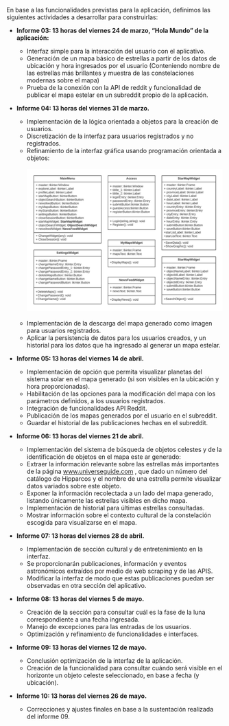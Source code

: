 En base a las funcionalidades previstas para la aplicación, definimos las siguientes actividades a desarrollar para construirlas:

- **Informe 03: 13 horas del viernes 24 de marzo, “Hola Mundo” de la aplicación:**
    + Interfaz simple para la interacción del usuario con el aplicativo.
    + Generación de un  mapa básico de estrellas a partir de los datos de ubicación y hora ingresados por el usuario (Conteniendo nombre de las estrellas más brillantes y muestra de las constelaciones modernas sobre el mapa)
    + Prueba de la conexión con la API de reddit y funcionalidad de publicar el mapa estelar en un subreddit propio de la aplicación.


- **Informe 04: 13 horas del viernes 31 de marzo.**
    + Implementación de la lógica orientada a objetos para la creación de usuarios.
    + Discretización de la interfaz para usuarios registrados y no registrados.
    + Refinamiento de la interfaz gráfica usando programación orientada a objetos:
    <br /><br />
    ![image](./aux_images/DiagramaDeClasesInterfaz.jpeg)
    <br />
    
    + Implementación de la descarga del mapa generado como imagen para usuarios registrados.
    + Aplicar la persistencia de datos para los usuarios creados, y un historial para los datos que ha ingresado al generar un mapa estelar.


- **Informe 05: 13 horas del viernes 14 de abril.** 
   + Implementación de opción que permita visualizar planetas del sistema solar en el mapa generado (si son visibles en la ubicación y hora proporcionadas).
   + Habilitación de las opciones para la modificación del mapa con los parámetros definidos, a los usuarios registrados.
   + Integración de funcionalidades API Reddit.
   + Publicación de los mapas generados por el usuario en el subreddit.
   + Guardar el historial de las publicaciones hechas en el subreddit.


- **Informe 06: 13 horas del viernes 21 de abril.**
  + Implementación del sistema de búsqueda de objetos celestes y de la identificación de objetos en el mapa este ar generado:
  +  Extraer la información relevante sobre las estrellas más importantes de la página www.universeguide.com , que dado un número del catálogo de Hipparcos y el nombre de una estrella permite visualizar datos variados sobre este objeto.
  +  Exponer la información recolectada a un lado del mapa generado, listando únicamente las estrellas visibles en dicho mapa.
  + Implementación de historial para últimas estrellas consultadas.
  + Mostrar información sobre el contexto cultural de la constelación escogida para visualizarse en el mapa.


- **Informe 07: 13 horas del viernes 28 de abril.**
  + Implementación de sección cultural y de entretenimiento en la interfaz.
  + Se proporcionarán publicaciones, información y eventos astronómicos extraídos por medio de web scraping y de las APIS.
  + Modificar la interfaz de modo que estas publicaciones puedan ser observadas en otra sección del aplicativo.


- **Informe 08: 13 horas del viernes 5 de mayo.**
  + Creación de la sección para consultar cuál es la fase de la luna correspondiente a una fecha ingresada.
  +  Manejo de excepciones para las entradas de los usuarios.
  + Optimización y refinamiento de funcionalidades e interfaces.


- **Informe 09: 13 horas del viernes 12 de mayo.**
  + Conclusión optimización de la interfaz de la aplicación.
  + Creación de la funcionalidad para consultar cuándo será visible en el horizonte un objeto celeste seleccionado, en base a fecha (y ubicación).


- **Informe 10: 13 horas del viernes 26 de mayo.**
   + Correcciones y ajustes finales en base a la sustentación realizada del informe 09.
